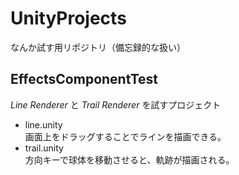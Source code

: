 # UnityProjects
なんか試す用リポジトリ（備忘録的な扱い）

## EffectsComponentTest  
*Line Renderer* と *Trail Renderer* を試すプロジェクト  
* line.unity  
画面上をドラッグすることでラインを描画できる。  
* trail.unity  
方向キーで球体を移動させると、軌跡が描画される。  

